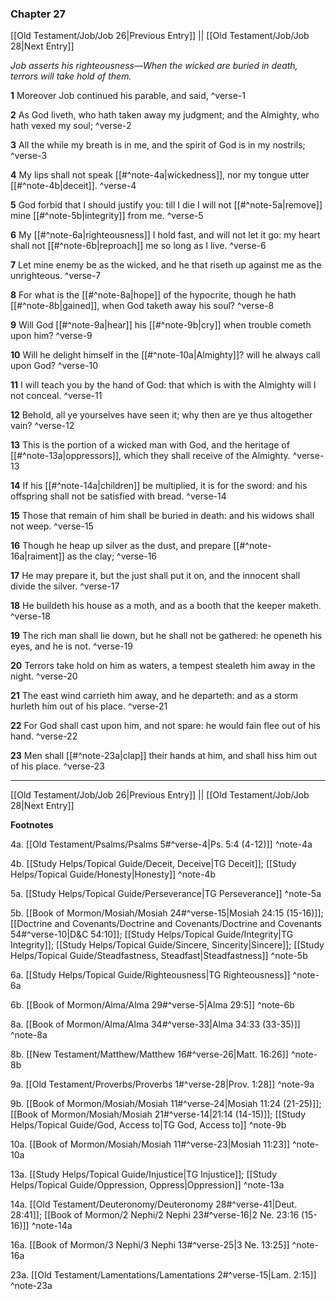 ### Chapter 27

[[Old Testament/Job/Job 26|Previous Entry]]  ||  [[Old Testament/Job/Job 28|Next Entry]]

*Job asserts his righteousness—When the wicked are buried in death, terrors will take hold of them.*

**1**  Moreover Job continued his parable, and said, ^verse-1

**2**  As God liveth, who hath taken away my judgment; and the Almighty, who hath vexed my soul; ^verse-2

**3**  All the while my breath is in me, and the spirit of God is in my nostrils; ^verse-3

**4**  My lips shall not speak [[#^note-4a|wickedness]], nor my tongue utter [[#^note-4b|deceit]]. ^verse-4

**5**  God forbid that I should justify you: till I die I will not [[#^note-5a|remove]] mine [[#^note-5b|integrity]] from me. ^verse-5

**6**  My [[#^note-6a|righteousness]] I hold fast, and will not let it go: my heart shall not [[#^note-6b|reproach]] me so long as I live. ^verse-6

**7**  Let mine enemy be as the wicked, and he that riseth up against me as the unrighteous. ^verse-7

**8**  For what is the [[#^note-8a|hope]] of the hypocrite, though he hath [[#^note-8b|gained]], when God taketh away his soul? ^verse-8

**9**  Will God [[#^note-9a|hear]] his [[#^note-9b|cry]] when trouble cometh upon him? ^verse-9

**10**  Will he delight himself in the [[#^note-10a|Almighty]]? will he always call upon God? ^verse-10

**11**  I will teach you by the hand of God: that which is with the Almighty will I not conceal. ^verse-11

**12**  Behold, all ye yourselves have seen it; why then are ye thus altogether vain? ^verse-12

**13**  This is the portion of a wicked man with God, and the heritage of [[#^note-13a|oppressors]], which they shall receive of the Almighty. ^verse-13

**14**  If his [[#^note-14a|children]] be multiplied, it is for the sword: and his offspring shall not be satisfied with bread. ^verse-14

**15**  Those that remain of him shall be buried in death: and his widows shall not weep. ^verse-15

**16**  Though he heap up silver as the dust, and prepare [[#^note-16a|raiment]] as the clay; ^verse-16

**17**  He may prepare it, but the just shall put it on, and the innocent shall divide the silver. ^verse-17

**18**  He buildeth his house as a moth, and as a booth that the keeper maketh. ^verse-18

**19**  The rich man shall lie down, but he shall not be gathered: he openeth his eyes, and he is not. ^verse-19

**20**  Terrors take hold on him as waters, a tempest stealeth him away in the night. ^verse-20

**21**  The east wind carrieth him away, and he departeth: and as a storm hurleth him out of his place. ^verse-21

**22**  For God shall cast upon him, and not spare: he would fain flee out of his hand. ^verse-22

**23**  Men shall [[#^note-23a|clap]] their hands at him, and shall hiss him out of his place. ^verse-23


---
[[Old Testament/Job/Job 26|Previous Entry]]  ||  [[Old Testament/Job/Job 28|Next Entry]]


**Footnotes**


4a. [[Old Testament/Psalms/Psalms 5#^verse-4|Ps. 5:4 (4-12)]] ^note-4a

4b. [[Study Helps/Topical Guide/Deceit, Deceive|TG Deceit]]; [[Study Helps/Topical Guide/Honesty|Honesty]] ^note-4b

5a. [[Study Helps/Topical Guide/Perseverance|TG Perseverance]] ^note-5a

5b. [[Book of Mormon/Mosiah/Mosiah 24#^verse-15|Mosiah 24:15 (15-16)]]; [[Doctrine and Covenants/Doctrine and Covenants/Doctrine and Covenants 54#^verse-10|D&C 54:10]]; [[Study Helps/Topical Guide/Integrity|TG Integrity]]; [[Study Helps/Topical Guide/Sincere, Sincerity|Sincere]]; [[Study Helps/Topical Guide/Steadfastness, Steadfast|Steadfastness]] ^note-5b

6a. [[Study Helps/Topical Guide/Righteousness|TG Righteousness]] ^note-6a

6b. [[Book of Mormon/Alma/Alma 29#^verse-5|Alma 29:5]] ^note-6b

8a. [[Book of Mormon/Alma/Alma 34#^verse-33|Alma 34:33 (33-35)]] ^note-8a

8b. [[New Testament/Matthew/Matthew 16#^verse-26|Matt. 16:26]] ^note-8b

9a. [[Old Testament/Proverbs/Proverbs 1#^verse-28|Prov. 1:28]] ^note-9a

9b. [[Book of Mormon/Mosiah/Mosiah 11#^verse-24|Mosiah 11:24 (21-25)]]; [[Book of Mormon/Mosiah/Mosiah 21#^verse-14|21:14 (14-15)]]; [[Study Helps/Topical Guide/God, Access to|TG God, Access to]] ^note-9b

10a. [[Book of Mormon/Mosiah/Mosiah 11#^verse-23|Mosiah 11:23]] ^note-10a

13a. [[Study Helps/Topical Guide/Injustice|TG Injustice]]; [[Study Helps/Topical Guide/Oppression, Oppress|Oppression]] ^note-13a

14a. [[Old Testament/Deuteronomy/Deuteronomy 28#^verse-41|Deut. 28:41]]; [[Book of Mormon/2 Nephi/2 Nephi 23#^verse-16|2 Ne. 23:16 (15-16)]] ^note-14a

16a. [[Book of Mormon/3 Nephi/3 Nephi 13#^verse-25|3 Ne. 13:25]] ^note-16a

23a. [[Old Testament/Lamentations/Lamentations 2#^verse-15|Lam. 2:15]] ^note-23a